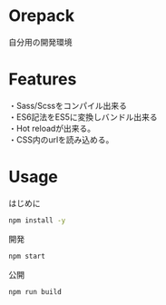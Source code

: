 
# Orepack
 
自分用の開発環境

# Features
 
 
・Sass/Scssをコンパイル出来る  
・ES6記法をES5に変換しバンドル出来る  
・Hot reloadが出来る。  
・CSS内のurlを読み込める。  
 
# Usage

はじめに
```bash
npm install -y
```
開発
```bash
npm start
```

公開
```bash
npm run build
```
 